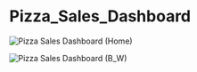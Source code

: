 # Pizza_Sales_Dashboard
![Pizza Sales Dashboard (Home)](https://github.com/Hariskhan17733/Pizza_Sales_Dashboard/assets/137110790/e9c6f5f8-0444-42a6-8485-149d56d8da58)

![Pizza Sales Dashboard (B_W)](https://github.com/Hariskhan17733/Pizza_Sales_Dashboard/assets/137110790/4e07c09b-f912-4d48-b6ab-d1decc03703e)

